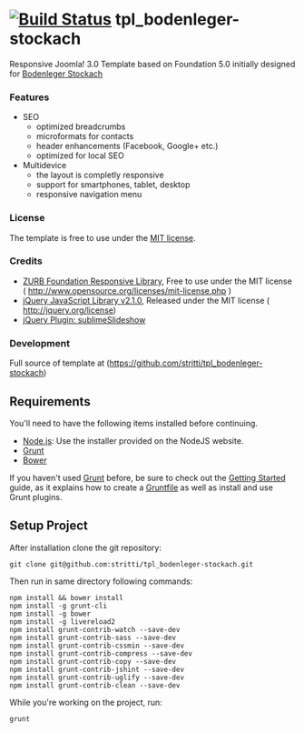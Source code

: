 [![Build Status](https://secure.travis-ci.org/stritti/tpl_bodenleger-stockach.svg?branch=master)](https://travis-ci.org/stritti/tpl_bodenleger-stockach)
tpl_bodenleger-stockach
=======================

Responsive Joomla! 3.0 Template based on Foundation 5.0 initially designed for
[Bodenleger Stockach](http://www.bodenleger-stockach.de)

### Features
 * SEO
 	* optimized breadcrumbs
 	* microformats for contacts
 	* header enhancements (Facebook, Google+ etc.)
 	* optimized for local SEO
 * Multidevice
 	* the layout is completly responsive
 	* support for smartphones, tablet, desktop
 	* responsive navigation menu




### License
The template is free to use under the [MIT license](http://www.opensource.org/licenses/mit-license.php).

### Credits
 * [ZURB Foundation Responsive Library](http://foundation.zurb.com),
   Free to use under the MIT license ( http://www.opensource.org/licenses/mit-license.php )
 * [jQuery JavaScript Library v2.1.0](http://jquery.com/),
   Released under the MIT license ( http://jquery.org/license)
 * [jQuery Plugin: sublimeSlideshow](http://www.jqueryscript.net/slideshow/Fullscreen-Background-Image-Slideshow-Plugin-with-jQuery.html)


### Development
Full source of template at (https://github.com/stritti/tpl_bodenleger-stockach)

## Requirements
You'll need to have the following items installed before continuing.

  * [Node.js](http://nodejs.org): Use the installer provided on the NodeJS website.
  * [Grunt](http://gruntjs.com/)
  * [Bower](http://bower.io)

If you haven't used [Grunt](http://gruntjs.com/) before, be sure to check out the
[Getting Started](http://gruntjs.com/getting-started) guide, as it explains how to create a
[Gruntfile](http://gruntjs.com/sample-gruntfile) as well as install and use Grunt plugins.

## Setup Project
After installation clone the git repository:
```shell
git clone git@github.com:stritti/tpl_bodenleger-stockach.git
```

Then run in same directory following commands:
```shell
npm install && bower install
npm install -g grunt-cli
npm install -g bower
npm install -g livereload2
npm install grunt-contrib-watch --save-dev
npm install grunt-contrib-sass --save-dev
npm install grunt-contrib-cssmin --save-dev
npm install grunt-contrib-compress --save-dev
npm install grunt-contrib-copy --save-dev
npm install grunt-contrib-jshint --save-dev
npm install grunt-contrib-uglify --save-dev
npm install grunt-contrib-clean --save-dev
```

While you're working on the project, run:

`grunt`
